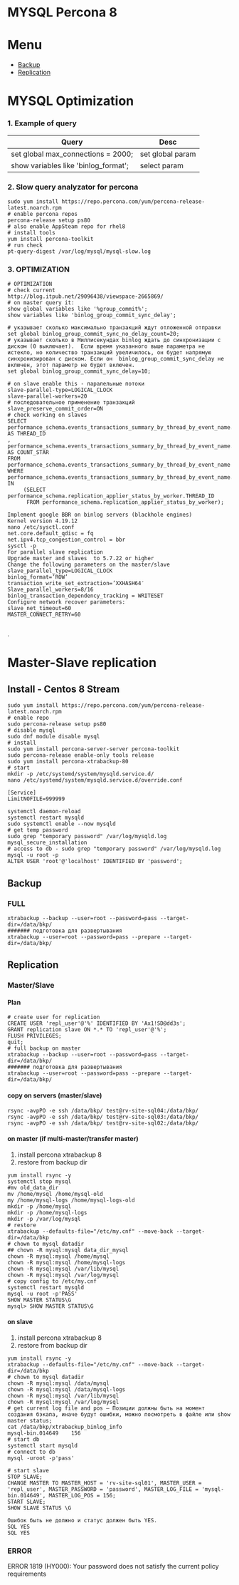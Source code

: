# MYSQL Percona 8

# Menu
 - [Backup](https://github.com/allanian/docker/tree/master/databases/mysql#BACKUP)
 - [Replication](https://github.com/allanian/docker/tree/master/databases/mysql#Replication)

# MYSQL Optimization
### 1. Example of query
|Query|Desc|
|--|--|
|set global max_connections = 2000;|set global param|
|show variables like 'binlog_format';| select param |

### 2. Slow query analyzator for percona
```
sudo yum install https://repo.percona.com/yum/percona-release-latest.noarch.rpm
# enable percona repos
percona-release setup ps80 
# also enable AppSteam repo for rhel8
# install tools
yum install percona-toolkit
# run check
pt-query-digest /var/log/mysql/mysql-slow.log
```
### 3. OPTIMIZATION
```
# OPTIMIZATION
# check current
http://blog.itpub.net/29096438/viewspace-2665869/
# on master query it:
show global variables like '%group_commit%';
show variables like 'binlog_group_commit_sync_delay';

# указывает сколько максимально транзакций ждут отложенной отправки
set global binlog_group_commit_sync_no_delay_count=20;
# указывает сколько в Миллисекундах binlog ждать до синхронизации с диском (0 выключает).  Если время указанного выше параметра не истекло, но количество транзакций увеличилось, он будет напрямую синхронизирован с диском. Если он  binlog_group_commit_sync_delay не включен, этот параметр не будет включен.
set global binlog_group_commit_sync_delay=10;

# on slave enable this - паралельные потоки
slave-parallel-type=LOGICAL_CLOCK
slave-parallel-workers=20
# последовательное применение транзакций
slave_preserve_commit_order=ON
# check working on slaves
SELECT performance_schema.events_transactions_summary_by_thread_by_event_name.THREAD_ID AS THREAD_ID
, performance_schema.events_transactions_summary_by_thread_by_event_name.COUNT_STAR AS COUNT_STAR 
FROM performance_schema.events_transactions_summary_by_thread_by_event_name 
WHERE performance_schema.events_transactions_summary_by_thread_by_event_name.THREAD_ID IN 
     (SELECT performance_schema.replication_applier_status_by_worker.THREAD_ID 
      FROM performance_schema.replication_applier_status_by_worker);

Implement google BBR on binlog servers (blackhole engines)
Kernel version 4.19.12
nano /etc/sysctl.conf
net.core.default_qdisc = fq
net.ipv4.tcp_congestion_control = bbr
sysctl -p
For parallel slave replication
Upgrade master and slaves  to 5.7.22 or higher
Change the following parameters on the master/slave
slave_parallel_type=LOGICAL_CLOCK
binlog_format=’ROW’
transaction_write_set_extraction=’XXHASH64′
Slave_parallel_workers=8/16
binlog_transaction_dependency_tracking = WRITESET
Configure network recover parameters:
slave_net_timeout=60
MASTER_CONNECT_RETRY=60


```
.
# Master-Slave replication
## Install - Centos 8 Stream
```
sudo yum install https://repo.percona.com/yum/percona-release-latest.noarch.rpm
# enable repo
sudo percona-release setup ps80
# disable mysql
sudo dnf module disable mysql
# install
sudo yum install percona-server-server percona-toolkit
sudo percona-release enable-only tools release
sudo yum install percona-xtrabackup-80
# start
mkdir -p /etc/systemd/system/mysqld.service.d/
nano /etc/systemd/system/mysqld.service.d/override.conf

[Service]
LimitNOFILE=999999

systemctl daemon-reload
systemctl restart mysqld
sudo systemctl enable --now mysqld
# get temp password
sudo grep "temporary password" /var/log/mysqld.log
mysql_secure_installation 
# access to db - sudo grep "temporary password" /var/log/mysqld.log
mysql -u root -p
ALTER USER 'root'@'localhost' IDENTIFIED BY 'password';
```
## Backup 
### FULL
```
xtrabackup --backup --user=root --password=pass --target-dir=/data/bkp/
####### подготовка для развертывания
xtrabackup --user=root --password=pass --prepare --target-dir=/data/bkp/
```



## Replication
### Master/Slave
#### Plan
```
# create user for replication
CREATE USER 'repl_user'@'%' IDENTIFIED BY 'Ax1!SD@dd3s';
GRANT replication slave ON *.* TO 'repl_user'@'%';
FLUSH PRIVILEGES;
quit;
# full backup on master
xtrabackup --backup --user=root --password=pass --target-dir=/data/bkp/
####### подготовка для развертывания
xtrabackup --user=root --password=pass --prepare --target-dir=/data/bkp/
```
#### copy on servers (master/slave)
```
rsync -avpPO -e ssh /data/bkp/ test@rv-site-sql04:/data/bkp/
rsync -avpPO -e ssh /data/bkp/ test@rv-site-sql03:/data/bkp/
rsync -avpPO -e ssh /data/bkp/ test@rv-site-sql02:/data/bkp/
```
#### on master (if multi-master/transfer master)
 1. install percona xtrabackup 8
 2. restore from backup dir
```
yum install rsync -y
systemctl stop mysql
#mv old_data_dir
mv /home/mysql /home/mysql-old
my /home/mysql-logs /home/mysql-logs-old
mkdir -p /home/mysql
mkdir -p /home/mysql-logs
mkdir -p /var/log/mysql
# restore
xtrabackup --defaults-file="/etc/my.cnf" --move-back --target-dir=/data/bkp
# chown to mysql datadir
## chown -R mysql:mysql data_dir_mysql
chown -R mysql:mysql /home/mysql
chown -R mysql:mysql /home/mysql-logs
chown -R mysql:mysql /var/lib/mysql
chown -R mysql:mysql /var/log/mysql
# copy config to /etc/my.cnf
systemctl restart mysqld
mysql -u root -p'PASS'
SHOW MASTER STATUS\G
mysql> SHOW MASTER STATUS\G
```
#### on slave
 1. install percona xtrabackup 8
 2. restore from backup dir
```
yum install rsync -y
xtrabackup --defaults-file="/etc/my.cnf" --move-back --target-dir=/data/bkp
# chown to mysql datadir
chown -R mysql:mysql /data/mysql
chown -R mysql:mysql /data/mysql-logs
chown -R mysql:mysql /var/lib/mysql
chown -R mysql:mysql /var/log/mysql
# get current log file and pos – Позиции должны быть на момент создания бэкапа, иначе будут ошибки, можно посмотреть в файле или show master status;
cat /data/bkp/xtrabackup_binlog_info
mysql-bin.014649	156
# start db
systemctl start mysqld
# connect to db
mysql -uroot -p'pass'

# start slave
STOP SLAVE;
CHANGE MASTER TO MASTER_HOST = 'rv-site-sql01', MASTER_USER = 'repl_user', MASTER_PASSWORD = 'password', MASTER_LOG_FILE = 'mysql-bin.014649', MASTER_LOG_POS = 156;
START SLAVE;
SHOW SLAVE STATUS \G

Ошибок быть не должно и статус должен быть YES.
SQL YES
SQL YES
```

### ERROR
ERROR 1819 (HY000): Your password does not satisfy the current policy requirements
